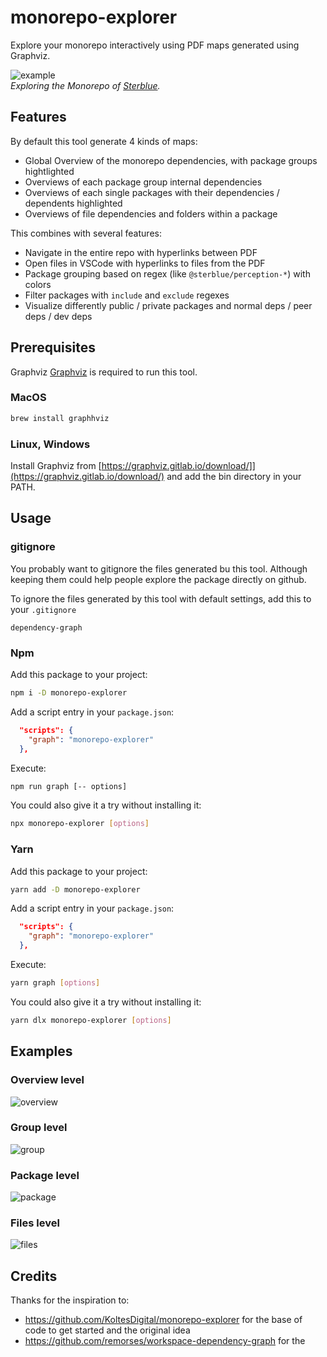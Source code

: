 # monorepo-explorer

Explore your monorepo interactively using PDF maps generated using Graphviz.

![example](https://raw.githubusercontent.com/crubier/monorepo-mapper/master/img-package.png)  
_Exploring the Monorepo of [Sterblue](https://labs.sterblue.com)._

## Features

By default this tool generate 4 kinds of maps:

- Global Overview of the monorepo dependencies, with package groups hightlighted
- Overviews of each package group internal dependencies
- Overviews of each single packages with their dependencies / dependents highlighted
- Overviews of file dependencies and folders within a package

This combines with several features:

- Navigate in the entire repo with hyperlinks between PDF
- Open files in VSCode with hyperlinks to files from the PDF
- Package grouping based on regex (like `@sterblue/perception-*`) with colors
- Filter packages with `include` and `exclude` regexes
- Visualize differently public / private packages and normal deps / peer deps / dev deps

## Prerequisites

Graphviz [Graphviz](https://graphviz.gitlab.io/) is required to run this tool.

### MacOS

```bash
brew install graphhviz
```

### Linux, Windows

Install Graphviz from [https://graphviz.gitlab.io/download/]](https://graphviz.gitlab.io/download/) and add the bin directory in your PATH.

## Usage

### gitignore

You probably want to gitignore the files generated bu this tool. Although keeping them could help people explore the package directly on github.

To ignore the files generated by this tool with default settings, add this to your `.gitignore`

```
dependency-graph
```

### Npm

Add this package to your project:

```bash
npm i -D monorepo-explorer
```

Add a script entry in your `package.json`:

```json
  "scripts": {
    "graph": "monorepo-explorer"
  },
```

Execute:

```bash
npm run graph [-- options]
```

You could also give it a try without installing it:

```bash
npx monorepo-explorer [options]
```

### Yarn

Add this package to your project:

```bash
yarn add -D monorepo-explorer
```

Add a script entry in your `package.json`:

```json
  "scripts": {
    "graph": "monorepo-explorer"
  },
```

Execute:

```bash
yarn graph [options]
```

You could also give it a try without installing it:

```bash
yarn dlx monorepo-explorer [options]
```

## Examples

### Overview level

![overview](https://raw.githubusercontent.com/crubier/monorepo-mapper/master/img-overview.png)

### Group level

![group](https://raw.githubusercontent.com/crubier/monorepo-mapper/master/img-group.png)

### Package level

![package](https://raw.githubusercontent.com/crubier/monorepo-mapper/master/img-package.png)

### Files level

![files](https://raw.githubusercontent.com/crubier/monorepo-mapper/master/img-files.png)

## Credits

Thanks for the inspiration to:

- https://github.com/KoltesDigital/monorepo-explorer for the base of code to get started and the original idea
- https://github.com/remorses/workspace-dependency-graph for the
